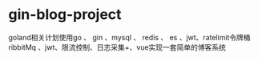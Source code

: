 # gin-blog-project
goland相关计划使用go 、 gin 、mysql 、 redis 、 es 、jwt、ratelimit令牌桶 ribbitMq 、jwt、限流控制、日志采集+、vue实现一套简单的博客系统
